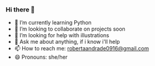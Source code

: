 ### Hi there 👋

- 🌱 I’m currently learning Python
- 👯 I’m looking to collaborate on projects soon
- 🤔 I’m looking for help with illustrations
- 💬 Ask me about anything, if i know i'll help
- 📫 How to reach me: robertaandrade0916@gmail.com
- 😄 Pronouns: she/her
